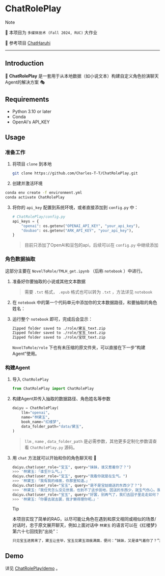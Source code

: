 # ChatRolePlay


> [!NOTE]
>
> :open_book: 本项目为 `多媒体技术 (Fall 2024, RUC)` 大作业
>
> :link: 参考项目 [ChatHaruhi](https://github.com/LC1332/Chat-Haruhi-Suzumiya) 
>

---

## Introduction

:dolls: **ChatRolePlay** 是一套用于从本地数据（如小说文本）构建自定义角色扮演聊天Agent的解决方案 :performing_arts: ​

## Requirements

- Python 3.10 or later
- Conda
- OpenAI's API_KEY

## Usage

### 准备工作

1. 将项目 `clone` 到本地

   ```bash
   git clone https://github.com/Charles-T-T/ChatRolePlay.git
   ```

2.  创建并激活环境

   ```bash
   conda env create -f environment.yml
   conda activate ChatRolePlay
   ```

3. 将你的 `api_key` 配置到系统环境，或者直接添加到 `config.py` 中：

   ```python
   # ChatRolePlay/config.py
   api_keys = {
       "openai": os.getenv("OPENAI_API_KEY", "your_api_key"),
       "doubao": os.getenv("ARK_API_KEY", "your_api_key"),
   }
   ```
   
   > 目前只添加了OpenAI和豆包的api，后续可以在 `config.py` 中继续添加

### 角色数据抽取

这部分主要在 `NovelToRole/TMLH_get.ipynb` （后称 `notebook` ）中进行。

1. 准备好你要抽取的小说或其他文本数据

   > 需要 `.txt` 格式， `.epub` 格式也可以转为 `.txt` ，方法详见 `notebook` 

2. 在 `notebook` 中的第一个代码单元中添加你的文本数据路径，和要抽取的角色姓名：

3. 运行整个 `notebook` 即可，完成后会显示：

   ```bash
   Zipped folder saved to ./role/黛玉_text.zip
   Zipped folder saved to ./role/宝玉_text.zip
   Zipped folder saved to ./role/宝钗_text.zip
   ```

   `NovelToRole/role` 下也有未压缩的原文件夹，可以直接在下一步“构建Agent”使用。

### 构建Agent

1. 导入 `ChatRolePlay` 

   ```python
   from ChatRolePlay import ChatRolePlay
   ```

2. 构建Agent并传入抽取的数据路径、角色姓名等参数

   ```python
   daiyu = ChatRolePlay(
       llm="openai",
       name="林黛玉",
       book_name="红楼梦",
       data_folder_path="data/黛玉",
   )
   ```

   > `llm` , `name` , `data_folder_path` 是必需参数，其他更多定制化参数请查看 `ChatRolePlay.py` 源码。

3. 用 `chat` 方法就可以开始和你的角色聊天啦 :speech_balloon: ​

   ```python
   daiyu.chat(user_role="宝玉", query="妹妹，谁又惹着你了？")
   >>> '林黛玉:「谁生什么气。」'
   daiyu.chat(user_role="宝玉", query="我看你就是在生气。")
   >>> '林黛玉:「我有我的缘故，你那里知道。」'
   daiyu.chat(user_role="宝玉", query="是不是宝姑娘送的东西少了？")
   >>> '林黛玉:「我任凭怎么没见世面，也到不了这步田地，因送的东西少，就生气伤心。我又不是两三岁的小孩子，你也忒把人看得小气了。」'
   daiyu.chat(user_role="宝玉", query="好罢，别再气了，我们去园子里走走如何？")
   >>> '林黛玉:「你要去就去罢，我才懒得理你呢。」'
   ```
   
   > [!TIP]
   >
   > 本项目实现了简单的RAG，以尽可能让角色在遇到和原文相同或相似的场景/对话时，忠于原文展开聊天，例如上面对话中 `林黛玉` 的语言可以在《红楼梦》第六十七回找到“出处”：
   >
   > ```tex
   > 只见宝玉进房来了，黛玉让坐毕，宝玉见黛玉泪痕满面，便问：“妹妹，又是谁气着你了？”黛玉勉强笑道：“谁生什么气。”旁边紫鹃将嘴向床后桌上一努，宝玉会意，往那里一瞧，见堆着许多东西，就知道是宝钗送来的，便取笑说道：“那里这些东西，不是妹妹要开杂货铺啊？”黛玉也不答言。紫鹃笑着道：“二爷还提东西呢。因宝姑娘送了些东西来，姑娘一看就伤起心来了。我正在这里劝解，恰好二爷来的很巧，替我们劝劝。”宝玉明知黛玉是这个缘故，却也不敢提头儿，只得笑说道：“你们姑娘的缘故想来不为别的，必是宝姑娘送来的东西少，所以生气伤心。妹妹，你放心，等我明年叫人往江南去，与你多多的带两船来，省得你淌眼抹泪的。”黛玉听了这些话，也知宝玉是为自己开心，也不好推，也不好任，因说道：“我任凭怎么没见世面，也到不了这步田地，因送的东西少，就生气伤心。我又不是两三岁的小孩子，你也忒把人看得小气了。我有我的缘故，你那里知道。”说着，眼泪又流下来了。
   > ```

## Demo

详见 [ChatRolePlay/demo](https://github.com/Charles-T-T/ChatRolePlay/tree/main/demo) 。

